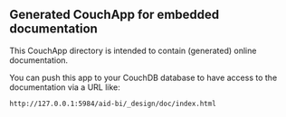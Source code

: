## Generated CouchApp for embedded documentation

This CouchApp directory is intended to contain (generated) online documentation.

You can push this app to your CouchDB database to have access to
the documentation via a URL like:

	http://127.0.0.1:5984/aid-bi/_design/doc/index.html

